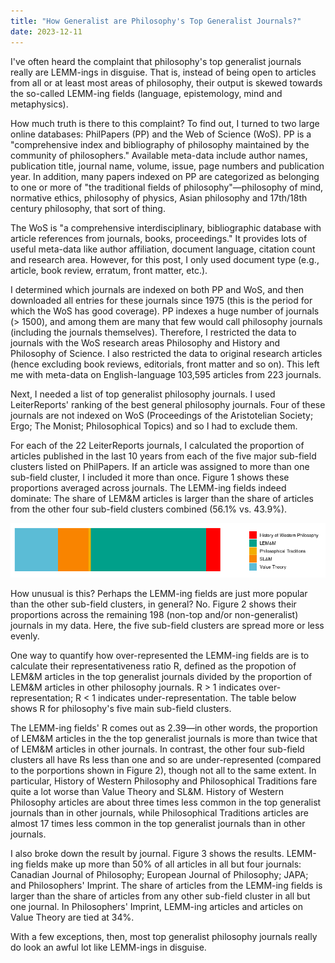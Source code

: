 ```yaml
---
title: "How Generalist are Philosophy's Top Generalist Journals?"
date: 2023-12-11
---
```


I've often heard the complaint that philosophy's top generalist journals really are LEMM-ings in disguise. That is, instead of being open to articles from all or at least most areas of philosophy, their output is skewed towards the so-called LEMM-ing fields (language, epistemology, mind and metaphysics).

How much truth is there to this complaint? To find out, I turned to two large online databases: PhilPapers (PP) and the Web of Science (WoS). PP is a "comprehensive index and bibliography of philosophy maintained by the community of philosophers." Available meta-data include author names, publication title, journal name, volume, issue, page numbers and publication year. In addition, many papers indexed on PP are categorized as belonging to one or more of "the traditional fields of philosophy"—philosophy of mind, normative ethics, philosophy of physics, Asian philosophy and 17th/18th century philosophy, that sort of thing.

The WoS is "a comprehensive interdisciplinary, bibliographic database with article references from journals, books, proceedings." It provides lots of useful meta-data like author affiliation, document language, citation count and research area. However, for this post, I only used document type (e.g., article, book review, erratum, front matter, etc.).

I determined which journals are indexed on both PP and WoS, and then downloaded all entries for these journals since 1975 (this is the period for which the WoS has good coverage). PP indexes a huge number of journals (> 1500), and among them are many that few would call philosophy journals (including the journals themselves). Therefore, I restricted the data to journals with the WoS research areas Philosophy and History and Philosophy of Science. I also restricted the data to original research articles (hence excluding book reviews, editorials, front matter and so on). This left me with meta-data on English-language 103,595 articles from 223 journals.

Next, I needed a list of top generalist philosophy journals. I used LeiterReports' ranking of the best general philosophy journals. Four of these journals are not indexed on WoS (Proceedings of the Aristotelian Society; Ergo; The Monist; Philosophical Topics) and so I had to exclude them.

For each of the 22 LeiterReports journals, I calculated the proportion of articles published in the last 10 years from each of the five major sub-field clusters listed on PhilPapers. If an article was assigned to more than one sub-field cluster, I included it more than once. Figure 1 shows these proportions averaged across journals. The LEMM-ing fields indeed dominate: The share of LEM&M articles is larger than the share of articles from the other four sub-field clusters combined (56.1% vs. 43.9%).

![Figure 1](../_assets/post1/fig1.png)

How unusual is this? Perhaps the LEMM-ing fields are just more popular than the other sub-field clusters, in general? No. Figure 2 shows their proportions across the remaining 198 (non-top and/or non-generalist) journals in my data. Here, the five sub-field clusters are spread more or less evenly.

One way to quantify how over-represented the LEMM-ing fields are is to calculate their representativeness ratio R, defined as the propotion of LEM&M articles in the top generalist journals divided by the proportion of LEM&M articles in other philosophy journals. R > 1 indicates over-representation; R < 1 indicates under-representation. The table below shows R for philosophy's five main sub-field clusters.

The LEMM-ing fields' R comes out as 2.39—in other words, the proportion of LEM&M articles in the the top generalist journals is more than twice that of LEM&M articles in other journals. In contrast, the other four sub-field clusters all have Rs less than one and so are under-represented (compared to the porportions shown in Figure 2), though not all to the same extent. In particular, History of Western Philosophy and Philosophical Traditions fare quite a lot worse than Value Theory and SL&M. History of Western Philosophy articles are about three times less common in the top generalist journals than in other journals, while Philosophical Traditions articles are almost 17 times less common in the top generalist journals than in other journals.

I also broke down the result by journal. Figure 3 shows the results. LEMM-ing fields make up more than 50% of all articles in all but four journals: Canadian Journal of Philosophy; European Journal of Philosophy; JAPA; and Philosophers' Imprint. The share of articles from the LEMM-ing fields is larger than the share of articles from any other sub-field cluster in all but one journal. In Philosophers' Imprint, LEMM-ing articles and articles on Value Theory are tied at 34%.

With a few exceptions, then, most top generalist philosophy journals really do look an awful lot like LEMM-ings in disguise.
